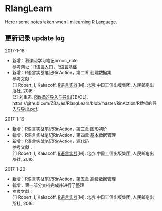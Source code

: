 # RlangLearn
Here r some notes taken when I m learning R Language. 

## 更新记录 update log
2017-1-18

- 新增：慕课网学习笔记imooc_note  
参考网址：[R语言入门](http://www.imooc.com/learn/446)，[R语言基础](http://www.imooc.com/learn/546)
- 新增：R语言实战笔记RinAction，第二章 创建数据集  
参考文献：  
[1] Robert, I, Kabacoff. [R语言实战](https://github.com/ZBayes/RlangLearn/blob/master/RinAction/R语言实战.pdf)[M]. 北京:中国工信出版集团, 人民邮电出版社, 2016.  
[2] 刘重杰. [R数据的导入与导出](https://github.com/ZBayes/RlangLearn/blob/master/RinAction/R数据的导入与导出.pdf)[EB/OL]. https://github.com/ZBayes/RlangLearn/blob/master/RinAction/R数据的导入与导出.pdf.

2017-1-19

- 新增：R语言实战笔记RinAction，第三章 图形初阶
- 新增：R语言实战笔记RinAction，第四章 基本数据管理
- 新增：R语言实战笔记RinAction，源代码  
参考文献：  
[1] Robert, I, Kabacoff. [R语言实战](https://github.com/ZBayes/RlangLearn/blob/master/RinAction/R语言实战.pdf)[M]. 北京:中国工信出版集团, 人民邮电出版社, 2016.  

2017-1-20

- 新增：R语言实战笔记RinAction，第五章 高级数据管理
- 新增：第一部分文档完成并进行了整理  
- 参考文献：  
[1] Robert, I, Kabacoff. [R语言实战](https://github.com/ZBayes/RlangLearn/blob/master/RinAction/R语言实战.pdf)[M]. 北京:中国工信出版集团, 人民邮电出版社, 2016.  